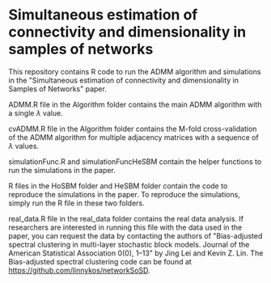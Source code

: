 # Simultaneous estimation of connectivity and dimensionality in samples of networks
This repository contains R code to run the ADMM algorithm and simulations in the "Simultaneous estimation of connectivity and dimensionality in Samples of Networks" paper. 

ADMM.R file in the Algorithm folder contains the main ADMM algorithm with a single $\lambda$ value.

cvADMM.R file in the Algorithm folder contains the M-fold cross-validation of the ADMM algorithm for multiple adjacency matrices with a sequence of $\lambda$ values. 

simulationFunc.R and simulationFuncHeSBM contain the helper functions to run the simulations in the paper. 

R files in the HoSBM folder and HeSBM folder contain the code to reproduce the simulations in the paper. To reproduce the simulations, simply run the R file in these two folders. 

real_data.R file in the real_data folder contains the real data analysis. If researchers are interested in running this file with the data used in the paper, you can request the data by contacting the authors of "Bias-adjusted spectral clustering in multi-layer stochastic block models. Journal of the American Statistical Association 0(0), 1–13" by Jing Lei and Kevin Z. Lin. The Bias-adjusted spectral clustering code can be found at https://github.com/linnykos/networkSoSD. 

